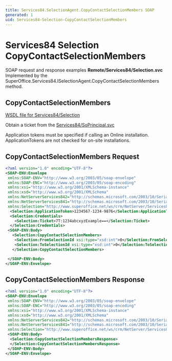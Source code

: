 ```yaml
---
title: Services84.SelectionAgent.CopyContactSelectionMembers SOAP
generated: 1
uid: Services84-Selection-CopyContactSelectionMembers
---
```


# Services84 Selection CopyContactSelectionMembers

SOAP request and response examples **Remote/Services84/Selection.svc**
Implemented by the <see cref="M:SuperOffice.Services84.ISelectionAgent.CopyContactSelectionMembers">SuperOffice.Services84.ISelectionAgent.CopyContactSelectionMembers</see> method.

## CopyContactSelectionMembers

[WSDL file for Services84/Selection](../Services84-Selection.md)

Obtain a ticket from the [Services84/SoPrincipal.svc](../SoPrincipal/index.md)

Application tokens must be specified if calling an Online installation. ApplicationTokens are not checked for on-site installations.

## CopyContactSelectionMembers Request

```xml
<?xml version="1.0" encoding="UTF-8"?>
<SOAP-ENV:Envelope
 xmlns:SOAP-ENV="http://www.w3.org/2003/05/soap-envelope"
 xmlns:SOAP-ENC="http://www.w3.org/2003/05/soap-encoding"
 xmlns:xsi="http://www.w3.org/2001/XMLSchema-instance"
 xmlns:xsd="http://www.w3.org/2001/XMLSchema"
 xmlns:NetServerServices842="http://schemas.microsoft.com/2003/10/Serialization/Arrays"
 xmlns:NetServerServices841="http://schemas.microsoft.com/2003/10/Serialization/"
 xmlns:Selection="http://www.superoffice.net/ws/crm/NetServer/Services84">
  <Selection:ApplicationToken>1234567-1234-9876</Selection:ApplicationToken>
  <Selection:Credentials>
    <Selection:Ticket>7T:1234abcxyzExample==</Selection:Ticket>
  </Selection:Credentials>
 <SOAP-ENV:Body>
   <Selection:CopyContactSelectionMembers>
    <Selection:FromSelectionId xsi:type="xsd:int">0</Selection:FromSelectionId>
    <Selection:ToSelectionId xsi:type="xsd:int">0</Selection:ToSelectionId>
   </Selection:CopyContactSelectionMembers>

 </SOAP-ENV:Body>
</SOAP-ENV:Envelope>

```

## CopyContactSelectionMembers Response

```xml
<?xml version="1.0" encoding="UTF-8"?>
<SOAP-ENV:Envelope
 xmlns:SOAP-ENV="http://www.w3.org/2003/05/soap-envelope"
 xmlns:SOAP-ENC="http://www.w3.org/2003/05/soap-encoding"
 xmlns:xsi="http://www.w3.org/2001/XMLSchema-instance"
 xmlns:xsd="http://www.w3.org/2001/XMLSchema"
 xmlns:NetServerServices842="http://schemas.microsoft.com/2003/10/Serialization/Arrays"
 xmlns:NetServerServices841="http://schemas.microsoft.com/2003/10/Serialization/"
 xmlns:Selection="http://www.superoffice.net/ws/crm/NetServer/Services84">
 <SOAP-ENV:Body>
  <Selection:CopyContactSelectionMembersResponse>
  </Selection:CopyContactSelectionMembersResponse>
 </SOAP-ENV:Body>
</SOAP-ENV:Envelope>

```

